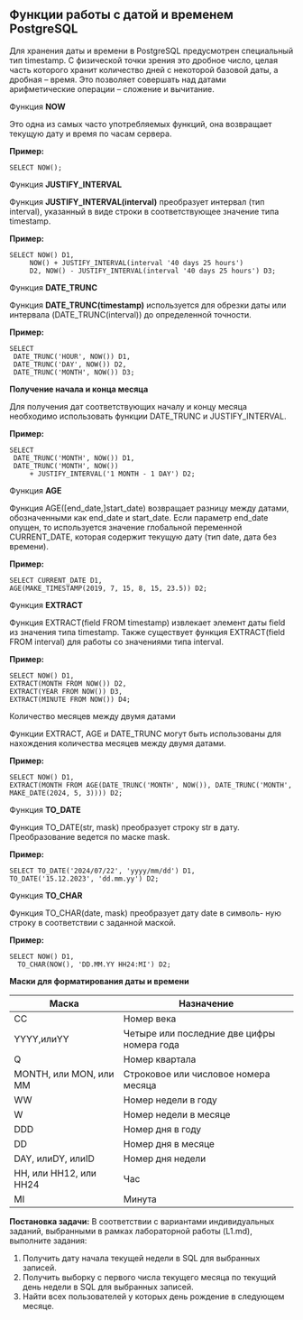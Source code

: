 ## Функции работы с датой и временем PostgreSQL

Для хранения даты и времени в PostgreSQL предусмотрен специальный тип timestamp. С физической точки зрения это дробное число, целая часть которого хранит количество дней с некоторой базовой даты, а дробная – время. Это позволяет совершать над датами арифметические операции – сложение и вычитание.

Функция __NOW__

Это одна из самых часто употребляемых функций, она возвращает текущую дату и время по часам сервера.

__Пример:__
```
SELECT NOW();

```

Функция __JUSTIFY_INTERVAL__

Функция __JUSTIFY_INTERVAL(interval)__ преобразует интервал (тип interval), указанный в виде строки в соответствующее значение типа timestamp.

__Пример:__
```
SELECT NOW() D1,
     NOW() + JUSTIFY_INTERVAL(interval '40 days 25 hours')
     D2, NOW() - JUSTIFY_INTERVAL(interval '40 days 25 hours') D3;
```

Функция __DATE_TRUNC__

Функция __DATE_TRUNC(timestamp)__ используется для обрезки даты или интервала (DATE_TRUNC(interval)) до определенной точности.

__Пример:__
```
SELECT
 DATE_TRUNC('HOUR', NOW()) D1,
 DATE_TRUNC('DAY', NOW()) D2,
 DATE_TRUNC('MONTH', NOW()) D3;
```
__Получение начала и конца месяца__

Для получения дат соответствующих началу и концу месяца необходимо использовать функции DATE_TRUNC и JUSTIFY_INTERVAL.

__Пример:__
```
SELECT
 DATE_TRUNC('MONTH', NOW()) D1,
 DATE_TRUNC('MONTH', NOW())
     + JUSTIFY_INTERVAL('1 MONTH - 1 DAY') D2;
```

Функция __AGE__

Функция AGE([end_date,]start_date) возвращает разницу между датами, обозначенными как end_date и start_date. Если параметр end_date опущен, то используется значение глобальной переменной CURRENT_DATE, которая содержит текущую дату (тип date, дата без времени).

__Пример:__
```
SELECT CURRENT_DATE D1,
AGE(MAKE_TIMESTAMP(2019, 7, 15, 8, 15, 23.5)) D2; 
```

Функция __EXTRACT__

Функция EXTRACT(field FROM timestamp) извлекает элемент даты field из значения типа timestamp. Также существует функция EXTRACT(field FROM interval) для работы со значениями типа interval.

__Пример:__
```
SELECT NOW() D1,
EXTRACT(MONTH FROM NOW()) D2,
EXTRACT(YEAR FROM NOW()) D3,
EXTRACT(MINUTE FROM NOW()) D4;
```
Количество месяцев между двумя датами

Функции EXTRACT, AGE и DATE_TRUNC могут быть использованы для нахождения количества месяцев между двумя датами.

__Пример:__
```
SELECT NOW() D1,
EXTRACT(MONTH FROM AGE(DATE_TRUNC('MONTH', NOW()), DATE_TRUNC('MONTH', MAKE_DATE(2024, 5, 3)))) D2;
```

Функция __TO_DATE__

Функция TO_DATE(str, mask) преобразует строку str в дату. Преобразование ведется по маске mask.

__Пример:__
```
SELECT TO_DATE('2024/07/22', 'yyyy/mm/dd') D1,
TO_DATE('15.12.2023', 'dd.mm.yy') D2;
```


Функция __TO_CHAR__

Функция TO_CHAR(date, mask) преобразует дату date в символь- ную строку в соответствии с заданной маской.

__Пример:__
```
SELECT NOW() D1,
  TO_CHAR(NOW(), 'DD.MM.YY HH24:MI') D2;
```

__Маски для форматирования даты и времени__

| __Маска__              | __Назначение__                             |
|------------------------|--------------------------------------------|
| СС                     | Номер века                                 |
| YYYY,илиYY             | Четыре или последние две цифры номера года |
| Q                      | Номер квартала                             |
| MONTH, или MON, или MM | Строковое или числовое номера месяца       |
| WW                     | Номер недели в году                        |
| W                      | Номер недели в месяце                      |
| DDD                    | Номер дня в году                           |
| DD                     | Номер дня в месяце                         |
| DAY, илиDY, илиID      | Номер дня недели                           |
| HH, или HH12, или HH24 | Час                                        |
| MI                     | Минута                                     |

__Постановка задачи:__ В соответствии с вариантами индивидуальных заданий, выбранными в рамках лабораторной работы (L1.md), выполните задания:
1. Получить дату начала текущей недели в SQL для выбранных записей.
2. Получить выборку с первого числа текущего месяца по текущий день недели в SQL для выбранных записей.
3. Найти всех пользователей у которых день рождение в следующем месяце.
